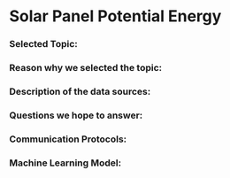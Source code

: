 # Solar Panel Potential Energy

### Selected Topic:

### Reason why we selected the topic:

### Description of the data sources:

### Questions we hope to answer:

### Communication Protocols:

### Machine Learning Model:
